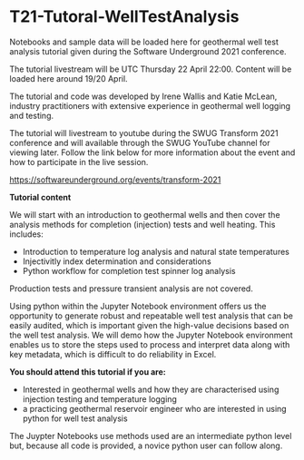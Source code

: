 # T21-Tutoral-WellTestAnalysis

Notebooks and sample data will be loaded here for geothermal well test analysis tutorial given during the Software Underground 2021 conference.

The tutorial livestream will be UTC Thursday 22 April 22:00. 
Content will be loaded here around 19/20 April. 

The tutorial and code was developed by Irene Wallis and Katie McLean, industry practitioners with extensive experience in geothermal well logging and testing.

The tutorial will livestream to youtube during the SWUG Transform 2021 conference and will available through the SWUG YouTube channel for viewing later. Follow the link below for more information about the event and how to participate in the live session. 

https://softwareunderground.org/events/transform-2021


**Tutorial content**

We will start with an introduction to geothermal wells and then cover the analysis methods for completion (injection) tests and well heating. This includes:
- Introduction to temperature log analysis and natural state temperatures
- Injectivitly index determination and considerations
- Python workflow for completion test spinner log analysis

Production tests and pressure transient analysis are not covered. 

Using python within the Jupyter Notebook environment offers us the opportunity to generate robust and repeatable well test analysis that can be easily audited, which is important given the high-value decisions based on the well test analysis.
We will demo how the Jupyter Notebook environment enables us to store the steps used to process and interpret data along with key metadata, which is difficult to do reliability in Excel. 

**You should attend this tutorial if you are:**
- Interested in geothermal wells and how they are characterised using injection testing and temperature logging
- a practicing geothermal reservoir engineer who are interested in using python for well test analysis

The Juypter Notebooks use methods used are an intermediate python level but, because all code is provided, a novice python user can follow along. 

